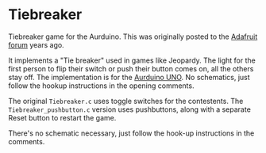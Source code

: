 # Tiebreaker
Tiebreaker game for the Aurduino. This was originally posted to the [Adafruit forum](https://forums.adafruit.com/viewtopic.php?f=25&t=20729&p=140028) years ago.

It implements a "Tie breaker" used in games like Jeopardy. The light for the first person to flip their switch or push their button comes on, all the others stay off.  The implementation is for the [Aurduino UNO](https://store.arduino.cc/usa/arduino-uno-rev3). No schematics, just follow the hookup instructions in the opening comments.

The original `Tiebreaker.c` uses toggle switches for the contestents. The `Tiebreaker_pushbutton.c` version uses pushbuttons, along with a separate Reset button to restart the game.

There's no schematic necessary, just follow the hook-up instructions in the comments.
